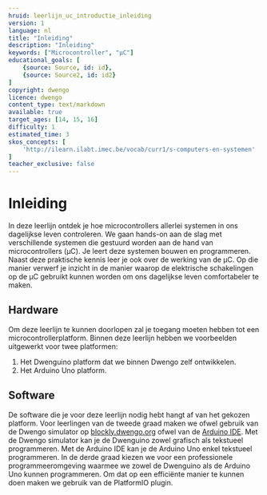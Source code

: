 ```yaml
---
hruid: leerlijn_uc_introductie_inleiding
version: 1
language: nl
title: "Inleiding"
description: "Inleiding"
keywords: ["Microcontroller", "µC"]
educational_goals: [
    {source: Source, id: id}, 
    {source: Source2, id: id2}
]
copyright: dwengo
licence: dwengo
content_type: text/markdown
available: true
target_ages: [14, 15, 16]
difficulty: 1
estimated_time: 3
skos_concepts: [
    'http://ilearn.ilabt.imec.be/vocab/curr1/s-computers-en-systemen'
]
teacher_exclusive: false
---
```


# Inleiding

In deze leerlijn ontdek je hoe microcontrollers allerlei systemen in ons dagelijkse leven controleren. We gaan hands-on aan de slag met verschillende systemen die gestuurd worden aan de hand van microcontrollers (µC). Je leert deze systemen bouwen en programmeren. Naast deze praktische kennis leer je ook over de werking van de µC. Op die manier verwerf je inzicht in de manier waarop de elektrische schakelingen op de µC gebruikt kunnen worden om ons dagelijkse leven comfortabeler te maken.

## Hardware
Om deze leerlijn te kunnen doorlopen zal je toegang moeten hebben tot een microcontrollerplatform. Binnen deze leerlijn hebben we voorbeelden uitgewerkt voor twee platformen:

1. Het Dwenguino platform dat we binnen Dwengo zelf ontwikkelen.
2. Het Arduino Uno platform.

## Software
De software die je voor deze leerlijn nodig hebt hangt af van het gekozen platform. Voor leerlingen van de tweede graad maken we ofwel gebruik van de Dwengo simulator op [blockly.dwengo.org](https://blockly.dwengo.org) ofwel van de [Arduino IDE](https://www.arduino.cc/en/software). Met de Dwengo simulator kan je de Dwenguino zowel grafisch als tekstueel programmeren. Met de Arduino IDE kan je de Arduino Uno enkel tekstueel programmeren.
In de derde graad kiezen we voor een professionele programmeeromgeving waarmee we zowel de Dwenguino als de Arduino Uno kunnen programmeren. Om dat op een efficiënte manier te kunnen doen maken we gebruik van de PlatformIO plugin.